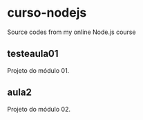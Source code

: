# curso-nodejs
Source codes from my online Node.js course

## testeaula01
Projeto do módulo 01.

## aula2
Projeto do módulo 02.
